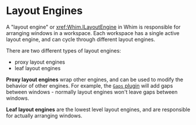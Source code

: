 # Layout Engines

A "layout engine" or <xref:Whim.ILayoutEngine> in Whim is responsible for arranging windows in a workspace. Each workspace has a single active layout engine, and can cycle through different layout engines.

There are two different types of layout engines:

- proxy layout engines
- leaf layout engines

**Proxy layout engines** wrap other engines, and can be used to modify the behavior of other engines. For example, the [`Gaps` plugin](../plugins/gaps.md) will add gaps between windows - normally layout engines won't leave gaps between windows.

**Leaf layout engines** are the lowest level layout engines, and are responsible for actually arranging windows.
